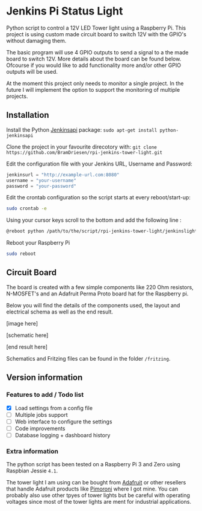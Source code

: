 # Jenkins Pi Status Light
Python script to control a 12V LED Tower light using a Raspberry Pi. This project is using custom made circuit board to switch 12V with the GPIO's without damaging them.

The basic program will use 4 GPIO outputs to send a signal to a the made board to switch 12V. More details about the board can be found below. Ofcourse if you would like to add functionality more and/or other GPIO outputs will be used.

At the moment this project only needs to monitor a single project. In the future I will implement the option to support the monitoring of multiple projects.

## Installation
Install the Python [Jenkinsapi][1] package: `sudo apt-get install python-jenkinsapi`

Clone the project in your favourite direcotory with: `git clone https://github.com/BramDriesen/rpi-jenkins-tower-light.git`

Edit the configuration file with your Jenkins URL, Username and Password:
```py
jenkinsurl = "http://example-url.com:8080"
username = "your-username"
password = "your-password"
```

Edit the crontab configuration so the script starts at every reboot/start-up:
```sh
sudo crontab -e
```
Using your cursor keys scroll to the bottom and add the following line :
```sh
@reboot python /path/to/the/script/rpi-jenkins-tower-light/jenkinslight.py &
```
Reboot your Raspberry Pi
```sh
sudo reboot
```

## Circuit Board
The board is created with a few simple components like 220 Ohm resistors, N-MOSFET's and an Adafruit Perma Proto board hat for the Raspberry pi.

Below you will find the details of the components used, the layout and electrical schema as well as the end result.

[image here]

[schematic here]

[end result here]

Schematics and Fritzing files can be found in the folder `/fritzing`.

## Version information

### Features to add / Todo list
- [x] Load settings from a config file
- [ ] Multiple jobs support
- [ ] Web interface to configure the settings
- [ ] Code improvements
- [ ] Database logging + dashboard history

### Extra information
The python script has been tested on a Raspberry Pi 3 and Zero using Raspbian Jessie `4.1`.

The tower light I am using can be bought from [Adafruit][2] or other resellers that handle Adafruit products like [Pimoroni][3] where I got mine. You can probably also use other tpyes of tower lights but be careful with operating voltages since most of the tower lights are ment for industrial applications.

[1]: https://pypi.python.org/pypi/jenkinsapi
[2]: https://www.adafruit.com/products/2993
[3]: https://shop.pimoroni.com/products/tower-light-red-yellow-green-alert-light-with-buzzer-12vdc
